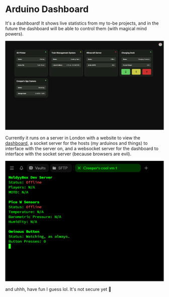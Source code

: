 # Arduino Dashboard

It's a dashboard! It shows live statistics from my to-be projects, and in the future the dashboard will be able to control them (with magical mind powers).

![Image of dashboard](images/dashboard.png)

Currently it runs on a server in London with a website to view the [dashboard](https://arduino.declan-reid.me/Dashboard/), a socket server for the hosts (my arduinos and things) to interface with the server on, and a websocket server for the dashboard to interface with the socket server (because browsers are evil).

![Image of server in console](images/terminal-server.png)

and uhhh, have fun I guess lol. It's not secure yet 👀
